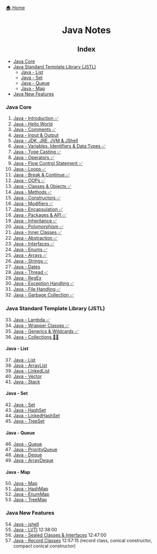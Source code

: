 [🏠 Home](../../README.md)

<h1 style="text-align: center">Java Notes</h1>

<h2 style="text-align: center">Index</h2>

- [Java Core](#java-core)
- [Java Standard Template Library (JSTL)](#java-standard-template-library-jstl)
	- [Java - List](#java---list)
	- [Java - Set](#java---set)
	- [Java - Queue](#java---queue)
	- [Java - Map](#java---map)
- [Java New Features](#java-new-features)


### Java Core
1. [Java - Introduction ✅](./notes/1.%20Java%20-%20Introduction.md)
2. [Java - Hello World](./notes/2.%20Java%20-%20Hello%20World.md)
3. [Java - Comments ✅](./notes/3.%20Java%20-%20Comments.md)
4. [Java - Input & Output](./notes/4.%20Java%20-%20Input%20&%20Output.md)
5. [Java - JDK, JRE, JVM & JShell](./notes/5.%20Java%20-%20JDK,%20JRE,%20JVM%20&%20Jshell.md)
6. [Java - Variables, Identifiers & Data Types ✅](./notes/6.%20Java%20-%20Variables%20&%20Datatypes.md)
7. [Java - Type Casting ✅](./notes/7.%20Java%20-%20Type%20Casting.md)
8. [Java - Operators ✅](./notes/8.%20Java%20-%20Operators.md)
9. [Java - Flow Control Statement ✅](./notes/9.%20Java%20-%20Flow%20Control%20Statements.md)
10. [Java - Loops ✅](./notes/10.%20Java%20-%20Loops.md)
11. [Java - Break & Continue ✅](./notes/11.%20Java%20-%20Break%20&%20Continue.md)
12. [Java - OOPs ✅](./notes/12.%20Java%20-%20OOPs.md)
13. [Java - Classes & Objects ✅](./notes/13.%20Java%20-%20Classe%20&%20Objects.md)
14. [Java - Methods ✅](./notes/14.%20Java%20-%20Methods.md)
15. [Java - Constructors ✅](./notes/15.%20Java%20-%20Constructors.md)
16. [Java - Modifiers ✅](./notes/16.%20Java%20-%20Modifiers.md)
17. [Java - Encapsulation ✅](./notes/17.%20Java%20-%20Encapsulation.md)
18. [Java - Packages & API ✅](./notes/18.%20Java%20-%20Packages%20&%20API.md)
19. [Java - Inheritance ✅](./notes/19.%20Java%20-%20Inheritance.md)
20. [Java - Polymorphism ✅](./notes/20.%20Java%20-%20Polymorphism.md)
21. [Java - Inner Classes ✅](./notes/21.%20Java%20-%20Inner%20Classes.md)
22. [Java - Abstraction ✅](./notes/22.%20Java%20-%20Abstraction.md)
23. [Java - Interfaces ✅](./notes/23.%20Java%20-%20Interfaces.md)
24. [Java - Enums ✅](./notes/24.%20Java%20-%20Enums.md)
25. [Java - Arrays ✅](./notes/25.%20Java%20-%20Arrays.md)
26. [Java - Strings ✅](./notes/26.%20Java%20-%20Strings.md)
27. [Java - Dates]()
28. [Java - Thread ✅](./notes/28.%20Java%20-%20Thread.md)
29. [Java - RegEx]()
30. [Java - Exception Handling ✅](./notes/30.%20Java%20-%20Exception%20Handling.md)
31. [Java - File Handling ✅](./notes/31.%20Java%20-%20File%20Handling.md)
32. [Java - Garbage Collection ✅](./notes/32.%20Java%20-%20Garbage%20Collection.md)

### Java Standard Template Library (JSTL)

33. [Java - Lambda ✅](./notes/32.%20Java%20-%20Lambda.md)
34. [Java - Wrapper Classes ✅](./notes/33.%20Java%20-%20Wrapper%20Classes.md)
35. [Java - Generics & Wildcards ✅](./notes/34.%20Java%20-%20Generics%20&%20Wildcards.md)
36. [Java - Collections 👨‍💻](./notes/35.%20Java%20-%20Collections.md)

#### Java - List

37. [Java - List]()
38. [Java - ArrayList]()
39. [Java - LinkedList]()
40. [Java - Vector]()
41. [Java - Stack]()

#### Java - Set
42. [Java - Set]()
43. [Java - HashSet]()
44. [Java - LinkedHashSet]()
45. [Java - TreeSet]()

#### Java - Queue
46. [Java - Queue]()
47. [Java - PriorityQueue]()
48. [Java - Deque]()
49. [Java - ArrayDeque]()

#### Java - Map
50. [Java - Map]()
51. [Java - HashMap]()
52. [Java - EnumMap]()
53. [Java - TreeMap]()

### Java New Features
54. [Java - jshell]()
55. [Java - LVTI]() 12:38:00
56. [Java - Sealed Classes & Interfaces]() 12:47:00
57. [Java - Record Classes]() 12:57:15 (record class, conical constructor, compact conical constructor)